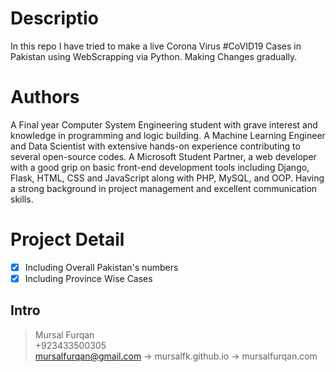 # Descriptio
In this repo I have tried to make a live Corona Virus #CoVID19 Cases in Pakistan using WebScrapping via Python. Making Changes gradually.
# Authors
A Final year Computer System Engineering student with grave interest and knowledge in programming and logic building. A Machine Learning Engineer and Data Scientist with extensive hands-on experience contributing to several open-source codes. A Microsoft Student Partner, a web developer with a good grip on basic front-end development tools including Django, Flask, HTML, CSS and JavaScript along with PHP, MySQL, and OOP. Having a strong background in project management and excellent communication skills.

# Project Detail
- [x] Including Overall Pakistan's numbers
- [x] Including Province Wise Cases

## Intro
> Mursal Furqan  <br />
> +923433500305  <br />
> mursalfurqan@gmail.com
-> mursalfk.github.io
-> mursalfurqan.com
